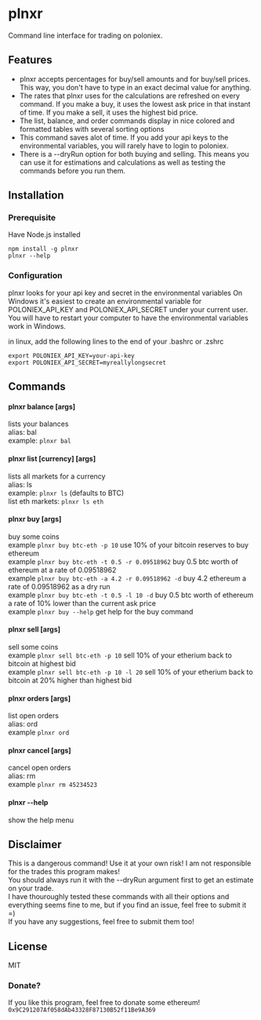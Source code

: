 # plnxr

Command line interface for trading on poloniex.

## Features
+ plnxr accepts percentages for buy/sell amounts and for buy/sell prices. This way, you don't have to type in an exact decimal value for anything.
+ The rates that plnxr uses for the calculations are refreshed on every command. If you make a buy, it uses the lowest ask price in that instant of time. If you make a sell, it uses the highest bid price.
+ The list, balance, and order commands display in nice colored and formatted tables with several sorting options
+ This command saves alot of time. If you add your api keys to the environmental variables, you will rarely have to login to poloniex.
+ There is a --dryRun option for both buying and selling. This means you can use it for estimations and calculations as well as testing the commands before you run them.

## Installation
### Prerequisite

Have Node.js installed
```
npm install -g plnxr
plnxr --help
```

### Configuration

plnxr looks for your api key and secret in the environmental variables
On Windows it's easiest to create an environmental variable for POLONIEX_API_KEY and POLONIEX_API_SECRET under your current user. You will have to restart your computer to have the environmental variables work in Windows.

in linux, add the following lines to the end of your .bashrc or .zshrc
```
export POLONIEX_API_KEY=your-api-key
export POLONIEX_API_SECRET=myreallylongsecret
```

## Commands
#### plnxr balance [args]
lists your balances  
alias: bal  
example: ```plnxr bal```

#### plnxr list [currency] [args]
lists all markets for a currency  
alias: ls  
example: ```plnxr ls``` (defaults to BTC)  
list eth markets: ```plnxr ls eth```  

#### plnxr buy <currencyPair> [args]
buy some coins  
example ```plnxr buy btc-eth -p 10``` use 10% of your bitcoin reserves to buy ethereum  
example ```plnxr buy btc-eth -t 0.5 -r 0.09518962``` buy 0.5 btc worth of ethereum at a rate of 0.09518962  
example ```plnxr buy btc-eth -a 4.2 -r 0.09518962 -d``` buy 4.2 ethereum a rate of 0.09518962 as a dry run  
example ```plnxr buy btc-eth -t 0.5 -l 10 -d``` buy 0.5 btc worth of ethereum a rate of 10% lower than the current ask price  
example ```plnxr buy --help``` get help for the buy command 

#### plnxr sell <currencyPair> [args]
sell some coins  
example ```plnxr sell btc-eth -p 10``` sell 10% of your etherium back to bitcoin at highest bid  
example ```plnxr sell btc-eth -p 10 -l 20``` sell 10% of your etherium back to bitcoin at 20% higher than highest bid

#### plnxr orders [args] 
list open orders  
alias: ord  
example ```plnxr ord```

#### plnxr cancel [args] 
cancel open orders  
alias: rm  
example ```plnxr rm 45234523```

#### plnxr --help
show the help menu

## Disclaimer
This is a dangerous command! Use it at your own risk! I am not responsible for the trades this program makes!  
You should always run it with the --dryRun argument first to get an estimate on your trade.  
I have thouroughly tested these commands with all their options and everything seems fine to me, but if you find an issue, feel free to submit it =)  
If you have any suggestions, feel free to submit them too! 

## License
MIT

### Donate?
If you like this program, feel free to donate some ethereum!  
```0x9C291207Af058dAb43328F87130B52f11Be9A369```